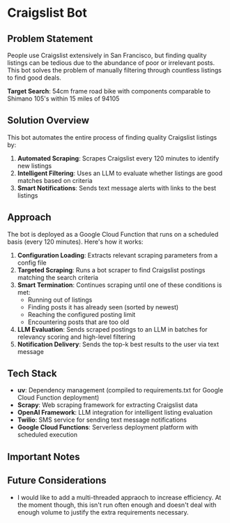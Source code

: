 # Craigslist Bot

## Problem Statement

People use Craigslist extensively in San Francisco, but finding quality listings can be tedious due to the abundance of poor or irrelevant posts. This bot solves the problem of manually filtering through countless listings to find good deals.

**Target Search**: 54cm frame road bike with components comparable to Shimano 105's within 15 miles of 94105

## Solution Overview

This bot automates the entire process of finding quality Craigslist listings by:

1. **Automated Scraping**: Scrapes Craigslist every 120 minutes to identify new listings
2. **Intelligent Filtering**: Uses an LLM to evaluate whether listings are good matches based on criteria
3. **Smart Notifications**: Sends text message alerts with links to the best listings

## Approach

The bot is deployed as a Google Cloud Function that runs on a scheduled basis (every 120 minutes). Here's how it works:

1. **Configuration Loading**: Extracts relevant scraping parameters from a config file
2. **Targeted Scraping**: Runs a bot scraper to find Craigslist postings matching the search criteria
3. **Smart Termination**: Continues scraping until one of these conditions is met:
   - Running out of listings
   - Finding posts it has already seen (sorted by newest)
   - Reaching the configured posting limit
   - Encountering posts that are too old
4. **LLM Evaluation**: Sends scraped postings to an LLM in batches for relevancy scoring and high-level filtering
5. **Notification Delivery**: Sends the top-k best results to the user via text message

## Tech Stack

- **uv**: Dependency management (compiled to requirements.txt for Google Cloud Function deployment)
- **Scrapy**: Web scraping framework for extracting Craigslist data
- **OpenAI Framework**: LLM integration for intelligent listing evaluation
- **Twilio**: SMS service for sending text message notifications
- **Google Cloud Functions**: Serverless deployment platform with scheduled execution

## Important Notes


## Future Considerations

- I would like to add a multi-threaded appraoch to increase efficiency. At the moment though, this isn't run often enough and doesn't deal with enough volume to justify the extra requirements necessary.